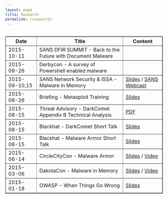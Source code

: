 ```yaml
---
layout: page
title: Research
permalink: /research/
---
```


<div class="text-center">
  <table>
  <table border="1" style="width:100%">
  <thead>
    <tr>
      <th>Date</th>
      <th>Title</th>
      <th>Content</th>
    </tr>
  </thead>
  <tbody>
    <tr>
      <td>2015-10-11</td>
      <td>SANS DFIR SUMMIT - Back to the Future with Document Malware</td>
      <td> </td>
    </tr>
    <tr>
      <td>2015-09-26</td>
      <td>Derbycon - A survey of Powershell enabled malware</td>
      <td> </td>
    </tr>
    <tr>
      <td>2015-09-10,15</td>
      <td>SANS Network Security & ISSA - Malware in Memory</td>
      <td><a href="http://www.slideshare.net/thalfpop/malware-in-memory-sans-network-security-and-issa-20150915" target="_blank">Slides</a> / <a href="https://www.sans.org/webcasts/turn-lights-case-studies-malware-memory-100667/success" target="_blank">SANS Webcast</a></td>
    </tr>
    <tr>
      <td>2015-08-26</td>
      <td>Briefing - Metasploit Training</td>
      <td><a href="http://www.slideshare.net/thalfpop/metasploit-training-briefing-20150826" target="_blank">Slides</a></td>
    </tr>
    <tr>
      <td>2015-08-15</td>
      <td>Threat Advisory - DarkComet Appendix B Technical Analysis</td>
      <td><a href="http://www.fidelissecurity.com/sites/default/files/FTA_1018_looking_at_the_sky_for_a_dark_comet.pdf" target="_blank">PDF</a></td>
    </tr>
    <tr>
      <td>2015-08-15</td>
      <td>Blackhat - DarkComet Short Talk</td>
      <td><a href="http://www.slideshare.net/thalfpop/darkcomet-blackhat-presentation-20150805" target="_blank">Slides</a></td>
    </tr>
    <tr>
      <td>2015-08-15</td>
      <td>Blackhat - Malware Armor Short Talk</td>
      <td><a href="http://www.slideshare.net/thalfpop/malware-armor-blackhat-presentation-20150815" target="_blank">Slides</a></td>
    </tr>
    <tr>
      <td>2015-06-14</td>
      <td>CircleCityCon - Malware Armor</td>
      <td><a href="http://www.slideshare.net/thalfpop/2015-06-14circlecitycon" target="_blank">Slides</a> / <a href="https://youtu.be/Mx3lWzsTBIU" target="_blank">Video</a></td>
    </tr>
    <tr>
      <td>2015-03-06</td>
      <td>DakotaCon - Malware in Memory</td>
      <td><a href="http://www.slideshare.net/thalfpop/20150306-dakotacon-turn-on-the-lights-case-studies-of-malware-in-memory" target="_blank">Slides</a> / <a href="http://video.dsu.edu/links3/default.aspx?i=videos&s=dakotacon&c=2015" target="_blank">Video</a></td>
    </tr>
      <tr>
      <td>2015-01-18</td>
      <td>OWASP - When Things Go Wrong</td>
      <td><a href="http://www.slideshare.net/thalfpop/20150118-owasp-indianapolis-when-things-go-wrong" target="_blank" >Slides</a></td>
    </tr>
  </tbody>
</table>
</div>
